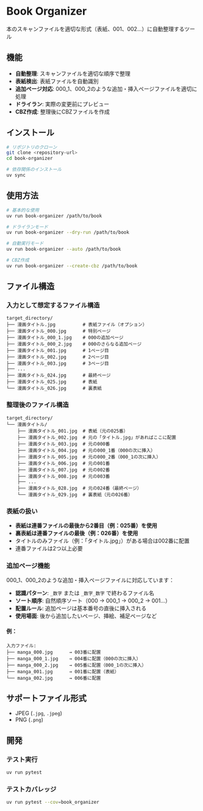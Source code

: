 # Book Organizer

本のスキャンファイルを適切な形式（表紙、001、002...）に自動整理するツール

## 機能

- **自動整理**: スキャンファイルを適切な順序で整理
- **表紙検出**: 表紙ファイルを自動識別
- **追加ページ対応**: 000_1、000_2のような追加・挿入ページファイルを適切に処理
- **ドライラン**: 実際の変更前にプレビュー
- **CBZ作成**: 整理後にCBZファイルを作成

## インストール

```bash
# リポジトリのクローン
git clone <repository-url>
cd book-organizer

# 依存関係のインストール
uv sync
```

## 使用方法

```bash
# 基本的な使用
uv run book-organizer /path/to/book

# ドライランモード
uv run book-organizer --dry-run /path/to/book

# 自動実行モード
uv run book-organizer --auto /path/to/book

# CBZ作成
uv run book-organizer --create-cbz /path/to/book
```

## ファイル構造

### 入力として想定するファイル構造

```
target_directory/
├── 漫画タイトル.jpg          # 表紙ファイル（オプション）
├── 漫画タイトル_000.jpg      # 特別ページ
├── 漫画タイトル_000_1.jpg    # 000の追加ページ
├── 漫画タイトル_000_2.jpg    # 000のさらなる追加ページ
├── 漫画タイトル_001.jpg      # 1ページ目
├── 漫画タイトル_002.jpg      # 2ページ目
├── 漫画タイトル_003.jpg      # 3ページ目
├── ...
├── 漫画タイトル_024.jpg      # 最終ページ
├── 漫画タイトル_025.jpg      # 表紙
└── 漫画タイトル_026.jpg      # 裏表紙
```

### 整理後のファイル構造

```
target_directory/
└── 漫画タイトル/
    ├── 漫画タイトル_001.jpg  # 表紙（元の025番）
    ├── 漫画タイトル_002.jpg  # 元の「タイトル.jpg」があればここに配置
    ├── 漫画タイトル_003.jpg  # 元の000番
    ├── 漫画タイトル_004.jpg  # 元の000_1番（000の次に挿入）
    ├── 漫画タイトル_005.jpg  # 元の000_2番（000_1の次に挿入）
    ├── 漫画タイトル_006.jpg  # 元の001番
    ├── 漫画タイトル_007.jpg  # 元の002番
    ├── 漫画タイトル_008.jpg  # 元の003番
    ├── ...
    ├── 漫画タイトル_028.jpg  # 元の024番（最終ページ）
    └── 漫画タイトル_029.jpg  # 裏表紙（元の026番）
```

### 表紙の扱い

- **表紙は連番ファイルの最後から2番目（例：025番）を使用**
- **裏表紙は連番ファイルの最後（例：026番）を使用**
- タイトルのみファイル（例：「タイトル.jpg」）がある場合は002番に配置
- 連番ファイルは2つ以上必要

### 追加ページ機能

000_1、000_2のような追加・挿入ページファイルに対応しています：

- **認識パターン**: `_数字` または `_数字_数字` で終わるファイル名
- **ソート順序**: 自然順序ソート（000 → 000_1 → 000_2 → 001...）
- **配置ルール**: 追加ページは基本番号の直後に挿入される
- **使用場面**: 後から追加したいページ、挿絵、補足ページなど

#### 例：
```
入力ファイル:
├── manga_000.jpg      → 003番に配置
├── manga_000_1.jpg    → 004番に配置（000の次に挿入）
├── manga_000_2.jpg    → 005番に配置（000_1の次に挿入）
├── manga_001.jpg      → 001番に配置（表紙）
└── manga_002.jpg      → 006番に配置
```

## サポートファイル形式

- JPEG (`.jpg`, `.jpeg`)
- PNG (`.png`)

## 開発

### テスト実行

```bash
uv run pytest
```

### テストカバレッジ

```bash
uv run pytest --cov=book_organizer
```

